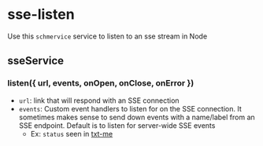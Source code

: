# sse-listen

Use this `schmervice` service to listen to an sse stream in Node

## sseService
### listen({ url, events, onOpen, onClose, onError })
- `url`: link that will respond with an SSE connection
- `events`:
Custom event handlers to listen for on the SSE connection.
It sometimes makes sense to send down events with a name/label from an SSE endpoint. Default is to listen for server-wide SSE events
  - Ex: `status` seen in [txt-me](https://github.com/wswoodruff/txt-me/blob/master/lib/expose/commands.js#L32-L53)
